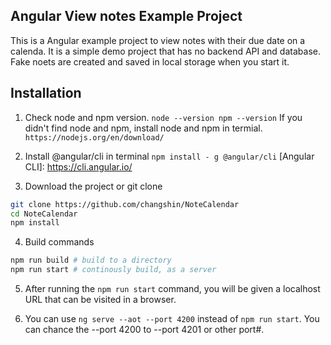 
## Angular View notes Example Project

This is a Angular example project to view notes with their due date on a calenda.  It is a simple demo project that has no backend API and database. Fake noets are created and saved in local storage when you start it.

## Installation

1. Check node and npm version. 
`
node --version
npm --version
`
If you didn't find node and npm, install node and npm in termial.
`https://nodejs.org/en/download/`


2. Install @angular/cli in terminal
`npm install - g @angular/cli`
[Angular CLI]: https://cli.angular.io/

3. Download the project or git clone

```bash
git clone https://github.com/changshin/NoteCalendar
cd NoteCalendar
npm install
```

4. Build commands

```bash
npm run build # build to a directory
npm run start # continously build, as a server
```

5. After running the `npm run start` command, you will be given a localhost URL that can be visited in a browser.

6. You can use `ng serve --aot --port 4200` instead of `npm run start`. You can chance the --port 4200 to --port 4201 or other port#.